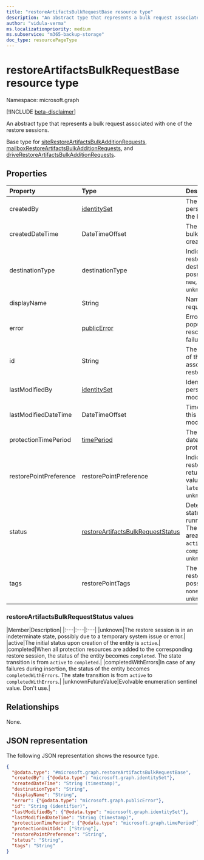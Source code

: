 ```yaml
---
title: "restoreArtifactsBulkRequestBase resource type"
description: "An abstract type that represents a bulk request associated with one of the restore sessions."
author: "vidula-verma"
ms.localizationpriority: medium
ms.subservice: "m365-backup-storage"
doc_type: resourcePageType
---
```


# restoreArtifactsBulkRequestBase resource type

Namespace: microsoft.graph

[!INCLUDE [beta-disclaimer](../../includes/beta-disclaimer.md)]

An abstract type that represents a bulk request associated with one of the restore sessions.

Base type for [siteRestoreArtifactsBulkAdditionRequests](../resources/siterestoreartifactsbulkadditionrequest.md), [mailboxRestoreArtifactsBulkAdditionRequests](../resources/mailboxrestoreartifactsbulkadditionrequest.md), and [driveRestoreArtifactsBulkAdditionRequests](../resources/driverestoreartifactsbulkadditionrequest.md).

## Properties
| Property               | Type                                   | Description                                                                 |
|:-----------------------|:---------------------------------------|:---------------------------------------------------------------------------|
| createdBy              | [identitySet](../resources/identityset.md) | The identity of the person who created the bulk request.                  |
| createdDateTime        | DateTimeOffset                         | The time when the bulk request was created.                                  |
| destinationType        | destinationType                        | Indicates the restoration destination. The possible values are: `new`, `inPlace`, `unknownFutureValue`. |
| displayName            | String                                 | Name of the addition request.                                              |
| error                  | [publicError](../resources/publicerror.md) | Error details are populated for resource resolution failures.     |
| id                     | String                                 | The unique identifier of the bulk request associated with the restore session. |
| lastModifiedBy         | [identitySet](../resources/identityset.md) | Identity of the person who last modified this entity.                     |
| lastModifiedDateTime   | DateTimeOffset                         | Timestamp when this entity was last modified.                         |
| protectionTimePeriod   | [timePeriod](../resources/timeperiod.md) | The start and end date and time of the protection period.                      |
| restorePointPreference | restorePointPreference                 | Indicates which restore point to return. The possible values are: `oldest`, `latest`, `unknownFutureValue`. |
| status                 | [restoreArtifactsBulkRequestStatus](restoreartifactsbulkrequestbase.md#restoreartifactsbulkrequeststatus-values)      | Determines the status of the long-running operation. The possible values area: `unknown`, `active`, `completed`, `completedWithErrors`, `unknownFutureValue`. |
| tags                   | restorePointTags                       | The type of the restore point. The possible values are: `none`, `fastRestore`, `unknownFutureValue`. |

### restoreArtifactsBulkRequestStatus values

|Member|Description|
|:---|:---|:---|
|unknown|The restore session is in an indeterminate state, possibly due to a temporary system issue or error.|
|active|The initial status upon creation of the entity is `active`.|
|completed|When all protection resources are added to the corresponding restore session, the status of the entity becomes `completed`. The state transition is from `active` to `completed`.|
|completedWithErrors|In case of any failures during insertion, the status of the entity becomes `completedWithErrors`. The state transition is from `active` to `completedWithErrors`.|
|unknownFutureValue|Evolvable enumeration sentinel value. Don't use.|

## Relationships
None.

## JSON representation
The following JSON representation shows the resource type.
<!-- {
  "blockType": "resource",
  "keyProperty": "id",
  "@odata.type": "microsoft.graph.restoreArtifactsBulkRequestBase",
  "baseType": "microsoft.graph.entity",
  "openType": false
}
-->
``` json
{
  "@odata.type": "#microsoft.graph.restoreArtifactsBulkRequestBase",
  "createdBy": {"@odata.type": "microsoft.graph.identitySet"},
  "createdDateTime": "String (timestamp)",
  "destinationType": "String",
  "displayName": "String",
  "error": {"@odata.type": "microsoft.graph.publicError"},
  "id": "String (identifier)",
  "lastModifiedBy": {"@odata.type": "microsoft.graph.identitySet"},
  "lastModifiedDateTime": "String (timestamp)",
  "protectionTimePeriod": {"@odata.type": "microsoft.graph.timePeriod"},
  "protectionUnitIds": ["String"],
  "restorePointPreference": "String",
  "status": "String",
  "tags": "String"
}
```

